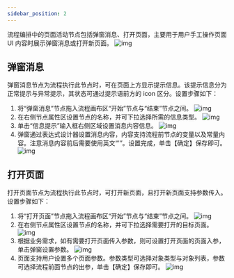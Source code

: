 ```yaml
---
sidebar_position: 2
---
```


流程编排中的页面活动节点包括弹窗消息、打开页面，主要用于用户手工操作页面 UI 内容时展示弹窗消息或打开新页面。
![img](https://main.qcloudimg.com/raw/6bcb8fca487bf9d34bfadc2fb752045b.png)        

## 弹窗消息
弹窗消息节点为流程执行此节点时，可在页面上方显示提示信息。该提示信息分为正常提示与异常提示，其状态可通过提示语前方的 icon 区分。设置步骤如下：
1. 将“弹窗消息”节点拖入流程画布区“开始”节点与“结束”节点之间。                 ![img](https://main.qcloudimg.com/raw/1065fc0e14c52a92dda208fe9e3e002a.png)        
2. 在右侧节点属性区设置节点的名称，并可下拉选择所需的信息类型。   ![img](https://main.qcloudimg.com/raw/daa58065b650a78c87c992cb4e64fe46.png)        
3. 单击“信息提示”输入框右侧区域设置消息内容信息。
![img](https://main.qcloudimg.com/raw/957b2dc57192b2754cb46dc7325c4066.png)        
4. 弹窗通过表达式设计器设置消息内容，内容支持流程前节点的变量以及常量内容。注意消息内容前后需要使用英文“'”。设置完成，单击【确定】保存即可。
![img](https://main.qcloudimg.com/raw/2c431517442ac21357ed965fbad9635a.png)        

## 打开页面
打开页面节点为流程执行此节点时，可打开新页面，且打开新页面支持参数传入。设置步骤如下：
1. 将“打开页面”节点拖入流程画布区“开始”节点与“结束”节点之间。           ![img](https://main.qcloudimg.com/raw/86d4d20ff2a032cb85b6ab43a5d3f666.png)        
2. 在右侧节点属性区设置节点的名称，并可下拉选择需要打开的目标页面。  ![img](https://main.qcloudimg.com/raw/604afd10994c7fba978a28620303a26f.png)        
3. 根据业务需求，如有需要打开页面传入参数，则可设置打开页面的页面入参，单击弹窗设置参数。        ![img](https://main.qcloudimg.com/raw/ec068794a49a94704c69f667ef73d2b2.png)        
4. 页面支持用户设置多个页面参数。参数类型可选择对象类型与对象列表，参数可选择流程前面节点的出参，单击【确定】保存即可。
![img](https://main.qcloudimg.com/raw/405f299cb714b6811c7b886275c9898c.png)        
